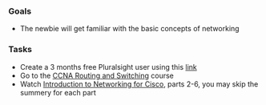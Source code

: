 
### Goals
- The newbie will get familiar with the basic concepts of networking

### Tasks
- Create a 3 months free Pluralsight user using this [link](https://www.pluralsight.com/partners/visual-studio-dev-essentials)
- Go to the [CCNA Routing and Switching](https://app.pluralsight.com/paths/skills/ccna) course
- Watch [Introduction to Networking for Cisco](https://app.pluralsight.com/library/courses/networking-cisco-ccna-200-125-100-105/table-of-contents), parts 2-6, you may skip the summery for each part